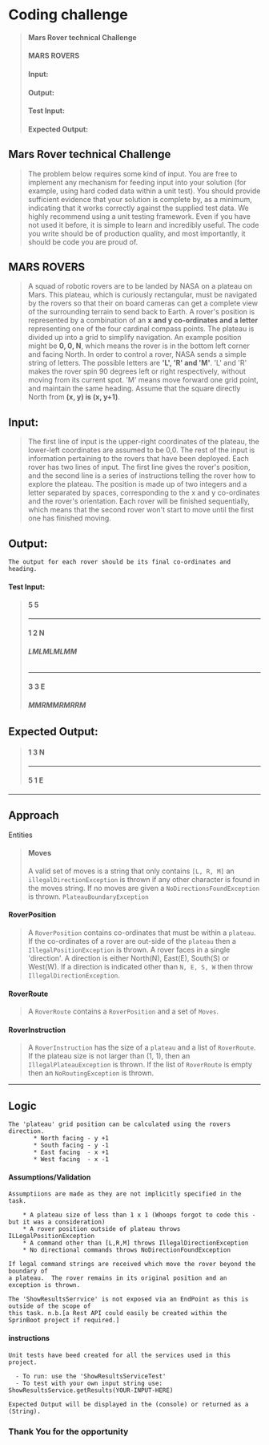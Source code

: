# Coding challenge

> #### Mars Rover technical Challenge
>#### MARS ROVERS
>#### Input:
>#### Output:
>#### Test Input:
>#### Expected Output:

## Mars Rover technical Challenge

> The problem below requires some kind of input. You are free to implement any mechanism for feeding input into your solution (for example, using hard coded data within a unit test). You should provide sufficient evidence that your solution is complete by, as a minimum, indicating that it works correctly against the supplied test data. We highly recommend using a unit testing framework. Even if you have not used it before, it is simple to learn and incredibly useful. The code you write should be of production quality, and most importantly, it should be code you are proud of.
>

## MARS ROVERS

> A squad of robotic rovers are to be landed by NASA on a plateau on Mars. This plateau, which is curiously rectangular, must be navigated by the rovers so that their on board cameras can get a complete view of the surrounding terrain to send back to Earth. A rover's position is represented by a combination of an **x and y co-ordinates and a letter** representing one of the four cardinal compass points. The plateau is divided up into a grid to simplify navigation. An example position might be __0, 0, N__, which means the rover is in the bottom left corner and facing North. In order to control a rover, NASA sends a simple string of letters. The possible letters are __'L', 'R' and 'M'__. 'L' and 'R' makes the rover spin 90 degrees left or right respectively, without moving from its current spot.
'M' means move forward one grid point, and maintain the same heading. Assume that the square directly North from **(x, y) is (x, y+1)**.

## Input:

> The first line of input is the upper-right coordinates of the plateau, the lower-left coordinates are assumed to be 0,0. The rest of the input is information pertaining to the rovers that have been deployed. Each rover has two lines of input. The first line gives the rover's position, and the second line is a series of instructions telling the rover how to explore the plateau. The position is made up of two integers and a letter separated by spaces, corresponding to the x and y co-ordinates and the rover's orientation. Each rover will be finished sequentially, which means that the second rover won't start to move until the first one has finished moving.

## Output:

`The output for each rover should be its final co-ordinates and heading.`

#### Test Input:

> #### **5 5**
> ___
>#### **1 2 N**
>###### **LMLMLMLMM**
>___
>#### **3 3 E**
>###### **MMRMMRMRRM**

## Expected Output:

> #### 1 3 N
> ___
>#### 5 1 E

___

## Approach

Entities
> #### Moves
>A valid set of moves is a string that only contains `[L, R, M]`
> an `illegalDirectionException` is thrown if any other character is found in the moves string.
> If no moves are given a `NoDirectionsFoundException` is thrown.
> `PlateauBoundaryException`

#### RoverPosition

> A `RoverPosition` contains co-ordinates that must be within a `plateau`. If the co-ordinates
> of a rover are out-side of the `plateau` then a `IllegalPositionException` is thrown. A rover faces in a single
> 'direction'. A direction is either North(N), East(E), South(S) or West(W). If a direction is indicated other
> than `N, E, S, W` then throw `IllegalDirectionException`.

#### RoverRoute

> A `RoverRoute` contains a `RoverPosition` and a set of `Moves`.

#### RoverInstruction

> A `RoverInstruction` has the size of a `plateau` and a list of `RoverRoute`. If the plateau size is not larger than
> (1, 1), then an `IllegalPlateauException` is thrown. If the list of `RoverRoute` is empty then an  `NoRoutingException`
> is thrown.

___

## Logic

```
The 'plateau' grid position can be calculated using the rovers direction.
       * North facing - y +1
       * South facing - y -1
       * East facing  - x +1
       * West facing  - x -1 
```

#### Assumptions/Validation

```
Assumptiions are made as they are not implicitly specified in the task.

    * A plateau size of less than 1 x 1 (Whoops forgot to code this - but it was a consideration)
    * A rover position outside of plateau throws ILLegalPositionException
    * A command other than [L,R,M] throws IllegalDirectionException
    * No directional commands throws NoDirectionFoundException

If legal command strings are received which move the rover beyond the boundary of 
a plateau.  The rover remains in its original position and an exception is thrown.

The 'ShowResultsSerrvice' is not exposed via an EndPoint as this is outside of the scope of 
this task. n.b.[a Rest API could easily be created within the SprinBoot project if required.]
```

#### instructions

```
Unit tests have beed created for all the services used in this project.  

  - To run: use the 'ShowResultsServiceTest'
  - To test with your own input string use: ShowResultsService.getResults(YOUR-INPUT-HERE)

Expected Output will be displayed in the (console) or returned as a (String).
```

### Thank You for the opportunity

